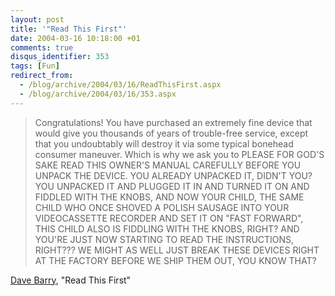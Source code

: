 ```yaml
---
layout: post
title: '"Read This First"'
date: 2004-03-16 10:18:00 +01
comments: true
disqus_identifier: 353
tags: [Fun]
redirect_from:
  - /blog/archive/2004/03/16/ReadThisFirst.aspx
  - /blog/archive/2004/03/16/353.aspx
---
```


> Congratulations! You have purchased an extremely fine
> device that would give you thousands of years of trouble-free
> service, except that you undoubtably will destroy it via some
> typical bonehead consumer maneuver. Which is why we ask you
> to PLEASE FOR GOD'S SAKE READ THIS OWNER'S MANUAL CAREFULLY
> BEFORE YOU UNPACK THE DEVICE. YOU ALREADY UNPACKED IT, DIDN'T
> YOU? YOU UNPACKED IT AND PLUGGED IT IN AND TURNED IT ON AND
> FIDDLED WITH THE KNOBS, AND NOW YOUR CHILD, THE SAME CHILD WHO
> ONCE SHOVED A POLISH SAUSAGE INTO YOUR VIDEOCASSETTE RECORDER
> AND SET IT ON "FAST FORWARD", THIS CHILD ALSO IS FIDDLING
> WITH THE KNOBS, RIGHT? AND YOU'RE JUST NOW STARTING TO READ
> THE INSTRUCTIONS, RIGHT??? WE MIGHT AS WELL JUST BREAK THESE
> DEVICES RIGHT AT THE FACTORY BEFORE WE SHIP THEM OUT, YOU
> KNOW THAT?

[Dave Barry](http://davebarry.com/), "Read This First"
